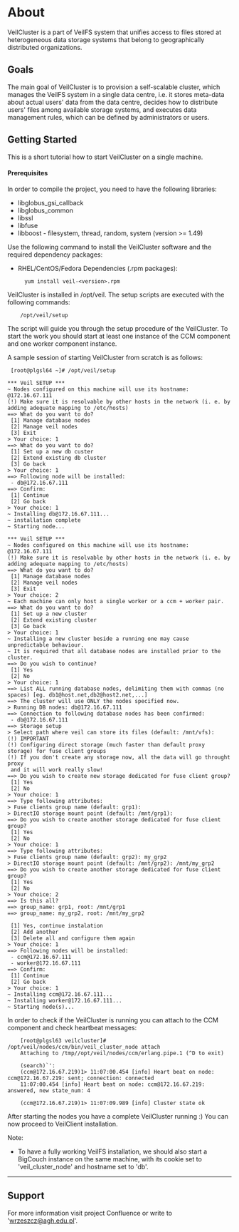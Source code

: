 About
=====

VeilCluster is a part of VeilFS system that unifies access to files stored at heterogeneous data storage systems that belong to geographically distributed organizations.


Goals
-----

The main goal of VeilCluster is to provision a self-scalable cluster, which manages the VeilFS system in a single data centre, i.e. it stores meta-data about actual users' data from the data centre, decides how to distribute users' files among available storage systems, and executes data management rules, which can be defined by administrators or users.


Getting Started
---------------

This is a short tutorial how to start VeilCluster on a single machine.

#### Prerequisites

In order to compile the project, you need to have the following libraries:

* libglobus_gsi_callback
* libglobus_common
* libssl
* libfuse
* libboost - filesystem, thread, random, system (version >= 1.49)

Use the following command to install the VeilCluster software and the required dependency packages:

* RHEL/CentOS/Fedora Dependencies (.rpm packages):

        yum install veil-<version>.rpm


VeilCluster is installed in /opt/veil. The setup scripts are executed with the following commands: 
        
        /opt/veil/setup

The script will guide you through the setup procedure of the VeilCluster. To start the work you should start at least one instance of the CCM component and one worker component instance. 

A sample session of starting VeilCluster from scratch is as follows:

  	 [root@plgsl64 ~]# /opt/veil/setup 

	*** Veil SETUP ***
	~ Nodes configured on this machine will use its hostname: @172.16.67.111
	(!) Make sure it is resolvable by other hosts in the network (i. e. by adding adequate mapping to /etc/hosts)
	==> What do you want to do?
	 [1] Manage database nodes
	 [2] Manage veil nodes
	 [3] Exit
	> Your choice: 1
	==> What do you want to do?
	 [1] Set up a new db custer
	 [2] Extend existing db cluster
	 [3] Go back
	> Your choice: 1
	==> Following node will be installed:
	 - db@172.16.67.111
	==> Confirm:
	 [1] Continue
	 [2] Go back
	> Your choice: 1
	~ Installing db@172.16.67.111...
	~ installation complete
	~ Starting node...

	*** Veil SETUP ***
	~ Nodes configured on this machine will use its hostname: @172.16.67.111
	(!) Make sure it is resolvable by other hosts in the network (i. e. by adding adequate mapping to /etc/hosts)
	==> What do you want to do?
	 [1] Manage database nodes
	 [2] Manage veil nodes
	 [3] Exit
	> Your choice: 2
	~ Each machine can only host a single worker or a ccm + worker pair.
	==> What do you want to do?
	 [1] Set up a new cluster
	 [2] Extend existing cluster
	 [3] Go back
	> Your choice: 1
	~ Installing a new cluster beside a running one may cause unpredictable behaviour.
	~ It is required that all database nodes are installed prior to the cluster.
	==> Do you wish to continue?
	 [1] Yes
	 [2] No
	> Your choice: 1
	==> List ALL running database nodes, delimiting them with commas (no spaces) [eg. db1@host.net,db2@host2.net,...]
	==> The cluster will use ONLY the nodes specified now.
	> Running DB nodes: db@172.16.67.111
	==> Connection to following database nodes has been confirmed:
	 - db@172.16.67.111
	==> Storage setup
	> Select path where veil can store its files (default: /mnt/vfs):
	(!) IMPORTANT
	(!) Configuring direct storage (much faster than default proxy storage) for fuse client groups
	(!) If you don't create any storage now, all the data will go throught proxy
	 and it will work really slow!
	==> Do you wish to create new storage dedicated for fuse client group?
	 [1] Yes
	 [2] No
	> Your choice: 1
	==> Type following attributes:
	> Fuse clients group name (default: grp1):
	> DirectIO storage mount point (default: /mnt/grp1):
	==> Do you wish to create another storage dedicated for fuse client group?
	 [1] Yes
	 [2] No
	> Your choice: 1
	==> Type following attributes:
	> Fuse clients group name (default: grp2): my_grp2
	> DirectIO storage mount point (default: /mnt/grp2): /mnt/my_grp2
	==> Do you wish to create another storage dedicated for fuse client group?
	 [1] Yes
	 [2] No
	> Your choice: 2
	==> Is this all?
	==> group_name: grp1, root: /mnt/grp1
	==> group_name: my_grp2, root: /mnt/my_grp2

	 [1] Yes, continue instalation
	 [2] Add another
	 [3] Delete all and configure them again
	> Your choice: 1
	==> Following nodes will be installed:
	 - ccm@172.16.67.111
	 - worker@172.16.67.111
	==> Confirm:
	 [1] Continue
	 [2] Go back
	> Your choice: 1
	~ Installing ccm@172.16.67.111...
	~ Installing worker@172.16.67.111...
	~ Starting node(s)...


In order to check if the VeilCluster is running you can attach to the CCM component and check heartbeat messages:

        [root@plgsl63 veilcluster]# /opt/veil/nodes/ccm/bin/veil_cluster_node attach
        Attaching to /tmp//opt/veil/nodes/ccm/erlang.pipe.1 (^D to exit)

        (search)`': 
        (ccm@172.16.67.219)1> 11:07:00.454 [info] Heart beat on node: ccm@172.16.67.219: sent; connection: connected
        11:07:00.454 [info] Heart beat on node: ccm@172.16.67.219: answered, new state_num: 4

        (ccm@172.16.67.219)1> 11:07:09.989 [info] Cluster state ok
 

After starting the nodes you have a complete VeilCluster running :) You can now proceed to VeilClient installation.


Note:

* To have a fully working VeilFS installation, we should also start a BigCouch instance on the same machine, with its cookie set to 'veil_cluster_node' and hostname set to 'db'. 


-------------------------------------------------------------------------------


Support
-------
For more information visit project Confluence or write to 'wrzeszcz@agh.edu.pl'.
